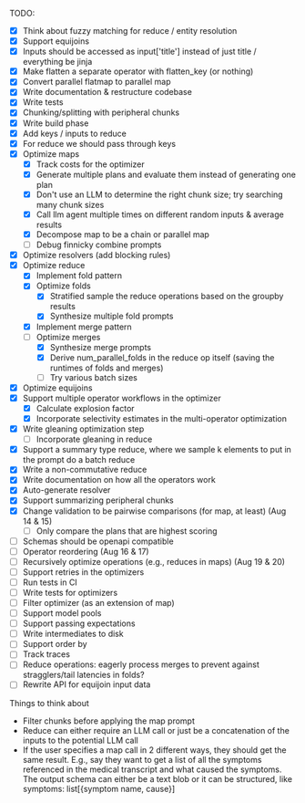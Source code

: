 TODO:

- [x] Think about fuzzy matching for reduce / entity resolution
- [x] Support equijoins
- [x] Inputs should be accessed as input['title'] instead of just title / everything be jinja
- [x] Make flatten a separate operator with flatten_key (or nothing)
- [x] Convert parallel flatmap to parallel map
- [x] Write documentation & restructure codebase
- [x] Write tests
- [x] Chunking/splitting with peripheral chunks
- [x] Write build phase
- [x] Add keys / inputs to reduce
- [x] For reduce we should pass through keys
- [x] Optimize maps
  - [x] Track costs for the optimizer
  - [x] Generate multiple plans and evaluate them instead of generating one plan
  - [x] Don't use an LLM to determine the right chunk size; try searching many chunk sizes
  - [x] Call llm agent multiple times on different random inputs & average results
  - [x] Decompose map to be a chain or parallel map
  - [ ] Debug finnicky combine prompts
- [x] Optimize resolvers (add blocking rules)
- [x] Optimize reduce
  - [x] Implement fold pattern
  - [x] Optimize folds
    - [x] Stratified sample the reduce operations based on the groupby results
    - [x] Synthesize multiple fold prompts
  - [x] Implement merge pattern
  - [ ] Optimize merges
    - [x] Synthesize merge prompts
    - [x] Derive num_parallel_folds in the reduce op itself (saving the runtimes of folds and merges)
    - [ ] Try various batch sizes
- [x] Optimize equijoins
- [x] Support multiple operator workflows in the optimizer
  - [x] Calculate explosion factor
  - [x] Incorporate selectivity estimates in the multi-operator optimization
- [x] Write gleaning optimization step
  - [ ] Incorporate gleaning in reduce
- [x] Support a summary type reduce, where we sample k elements to put in the prompt do a batch reduce
- [x] Write a non-commutative reduce
- [x] Write documentation on how all the operators work
- [x] Auto-generate resolver
- [x] Support summarizing peripheral chunks
- [x] Change validation to be pairwise comparisons (for map, at least) (Aug 14 & 15)
  - [ ] Only compare the plans that are highest scoring
- [ ] Schemas should be openapi compatible
- [ ] Operator reordering (Aug 16 & 17)
- [ ] Recursively optimize operations (e.g., reduces in maps) (Aug 19 & 20)
- [ ] Support retries in the optimizers
- [ ] Run tests in CI
- [ ] Write tests for optimizers
- [ ] Filter optimizer (as an extension of map)
- [ ] Support model pools
- [ ] Support passing expectations
- [ ] Write intermediates to disk
- [ ] Support order by
- [ ] Track traces
- [ ] Reduce operations: eagerly process merges to prevent against stragglers/tail latencies in folds?
- [ ] Rewrite API for equijoin input data

Things to think about

- Filter chunks before applying the map prompt
- Reduce can either require an LLM call or just be a concatenation of the inputs to the potential LLM call
- If the user specifies a map call in 2 different ways, they should get the same result. E.g., say they want to get a list of all the symptoms referenced in the medical transcript and what caused the symptoms. The output schema can either be a text blob or it can be structured, like symptoms: list[{symptom name, cause}]
